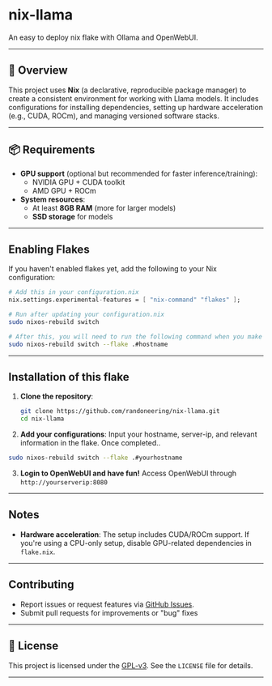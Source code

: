 
# nix-llama

An easy to deploy nix flake with Ollama and OpenWebUI.

---

## 🧠 Overview

This project uses **Nix** (a declarative, reproducible package manager) to create a consistent environment for working with Llama models. It includes configurations for installing dependencies, setting up hardware acceleration (e.g., CUDA, ROCm), and managing versioned software stacks.

---

## 📦 Requirements

- **GPU support** (optional but recommended for faster inference/training):
  - NVIDIA GPU + CUDA toolkit
  - AMD GPU + ROCm
- **System resources**:
  - At least **8GB RAM** (more for larger models)
  - **SSD storage** for models

---

## Enabling Flakes

If you haven't enabled flakes yet, add the following to your Nix configuration:

```nix
# Add this in your configuration.nix
nix.settings.experimental-features = [ "nix-command" "flakes" ];
```

```bash
# Run after updating your configuration.nix
sudo nixos-rebuild switch

# After this, you will need to run the following command when you make changes to your flake
sudo nixos-rebuild switch --flake .#hostname
```
---

##  Installation of this flake

1. **Clone the repository**:
   ```bash
   git clone https://github.com/randoneering/nix-llama.git
   cd nix-llama
   ```
2. **Add your configurations**:
  Input your hostname, server-ip, and relevant information in the flake. Once completed..
  ```bash
  sudo nixos-rebuild switch --flake .#yourhostname
  ```

3. **Login to OpenWebUI and have fun!**
  Access OpenWebUI through `http://yourserverip:8080`
---


## Notes

- **Hardware acceleration**: The setup includes CUDA/ROCm support. If you're using a CPU-only setup, disable GPU-related dependencies in `flake.nix`.

---

## Contributing

- Report issues or request features via [GitHub Issues](https://github.com/randoneering/nix-llama/issues).
- Submit pull requests for improvements or "bug" fixes

---

## 📄 License

This project is licensed under the [GPL-v3](LICENSE). See the `LICENSE` file for details.

---
